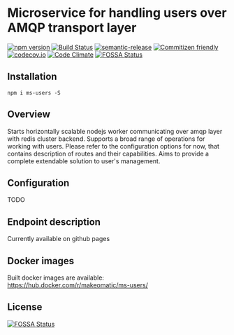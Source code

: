 # Microservice for handling users over AMQP transport layer

[![npm version](https://badge.fury.io/js/ms-users.svg)](https://badge.fury.io/js/ms-users)
[![Build Status](https://semaphoreci.com/api/v1/projects/27a0c3e3-ba64-49e1-a1be-7655eae716b9/632945/shields_badge.svg)](https://semaphoreci.com/makeomatic/ms-users)
[![semantic-release](https://img.shields.io/badge/%20%20%F0%9F%93%A6%F0%9F%9A%80-semantic--release-e10079.svg?style=flat-square)](https://github.com/semantic-release/semantic-release)
[![Commitizen friendly](https://img.shields.io/badge/commitizen-friendly-brightgreen.svg)](http://commitizen.github.io/cz-cli/)
[![codecov.io](https://codecov.io/github/makeomatic/ms-users/coverage.svg?branch=master)](https://codecov.io/github/makeomatic/ms-users?branch=master)
[![Code Climate](https://codeclimate.com/github/makeomatic/ms-users/badges/gpa.svg)](https://codeclimate.com/github/makeomatic/ms-users)
[![FOSSA Status](https://app.fossa.io/api/projects/git%2Bgithub.com%2Fmakeomatic%2Fms-users.svg?type=shield)](https://app.fossa.io/projects/git%2Bgithub.com%2Fmakeomatic%2Fms-users?ref=badge_shield)

## Installation

`npm i ms-users -S`

## Overview

Starts horizontally scalable nodejs worker communicating over amqp layer with redis cluster backend.
Supports a broad range of operations for working with users. Please refer to the configuration options for now,
that contains description of routes and their capabilities. Aims to provide a complete extendable solution to user's management.

## Configuration

TODO

## Endpoint description

Currently available on github pages

## Docker images

Built docker images are available: https://hub.docker.com/r/makeomatic/ms-users/


## License
[![FOSSA Status](https://app.fossa.io/api/projects/git%2Bgithub.com%2Fmakeomatic%2Fms-users.svg?type=large)](https://app.fossa.io/projects/git%2Bgithub.com%2Fmakeomatic%2Fms-users?ref=badge_large)